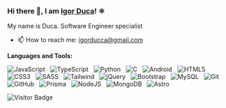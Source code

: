 ### Hi there 👋, I am [Igor Duca](https://twitter.com/ducaswtf)! ⚛️

My name is Duca. Software Engineer specialist 

- 📫 How to reach me: igorducca@gmail.com

**Languages and Tools:** 

![JavaScript](https://img.shields.io/badge/-JavaScript-black?logo=javascript&style=social)&nbsp;&nbsp;
![TypeScript](https://img.shields.io/badge/-TypeScript-black?logo=typescript&style=social)&nbsp;&nbsp;
![Python](https://img.shields.io/badge/-Python-black?logo=Python&style=social)&nbsp;&nbsp;
![C](https://img.shields.io/badge/-C-black?logo=c&style=social)&nbsp;&nbsp;
![Android](https://img.shields.io/badge/-Android-black?logo=android&style=social)&nbsp;&nbsp;
![HTML5](https://img.shields.io/badge/-HTML5-black?logo=html5&style=social)&nbsp;&nbsp;
![CSS3](https://img.shields.io/badge/-CSS3-black?logo=css3&style=social)&nbsp;&nbsp;
![SASS](https://img.shields.io/badge/-SASS-black?logo=sass&style=social)&nbsp;&nbsp;
![Tailwind](https://img.shields.io/badge/-Tailwind-black?logo=tailwindcss&style=social)&nbsp;&nbsp;
![jQuery](https://img.shields.io/badge/-jQuery-black?logo=jquery&style=social)&nbsp;&nbsp;
![Bootstrap](https://img.shields.io/badge/-Bootstrap-black?logo=bootstrap&style=social)&nbsp;&nbsp;
![MySQL](https://img.shields.io/badge/-MySQL-black?logo=mysql&style=social)&nbsp;&nbsp;
![Git](https://img.shields.io/badge/-Git-black?logo=git&style=social)&nbsp;&nbsp;
![GitHub](https://img.shields.io/badge/-GitHub-black?logo=github&style=social)&nbsp;&nbsp;
![Prisma](https://img.shields.io/badge/-Prisma-black?logo=prisma&style=social)&nbsp;&nbsp;
![NodeJS](https://img.shields.io/badge/-NodeJS-black?logo=node.js&style=social)&nbsp;&nbsp;
![MongoDB](https://img.shields.io/badge/-MongoDB-black?logo=mongodb&style=social)&nbsp;&nbsp;
![Astro](https://img.shields.io/badge/-Astro-black?logo=astro&style=social)&nbsp;&nbsp;

![Visitor Badge](https://visitor-badge.laobi.icu/badge?page_id=igorfelipeduca.igorfelipeduca)
